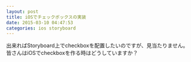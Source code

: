 ```yaml
---
layout: post
title: iOSでチェックボックスの実装
date: 2015-03-10 04:47:53
categories: ios storyboard
---
```

<p>出来ればStoryboard上でcheckboxを配置したいのですが、見当たりません。<br>
皆さんはiOSでcheckboxを作る時はどうしていますか？</p>

